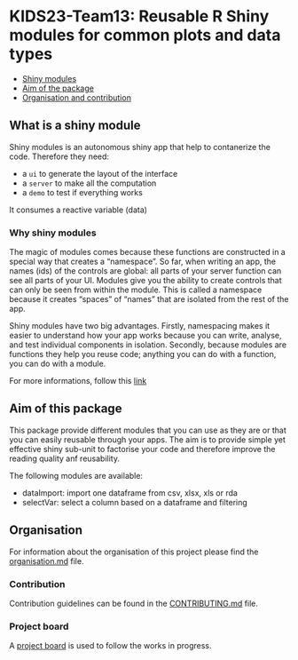 # KIDS23-Team13: Reusable R Shiny modules for common plots and data types

- [Shiny modules](#what-is-a-shiny-module)
- [Aim of the package](#aim-of-this-package)
- [Organisation and contribution](#organisation)

## What is a shiny module

Shiny modules is an autonomous shiny app that help to contanerize the code.
Therefore they need:

- a `ui` to generate the layout of the interface
- a `server` to make all the computation
- a `demo` to test if everything works

It consumes a reactive variable (data)

### Why shiny modules

The magic of modules comes because these functions are constructed in a special way that creates a “namespace”. So far, when writing an app, the names (ids) of the controls are global: all parts of your server function can see all parts of your UI. Modules give you the ability to create controls that can only be seen from within the module. This is called a namespace because it creates “spaces” of “names” that are isolated from the rest of the app.

Shiny modules have two big advantages. Firstly, namespacing makes it easier to understand how your app works because you can write, analyse, and test individual components in isolation. Secondly, because modules are functions they help you reuse code; anything you can do with a function, you can do with a module.

For more informations, follow this [link](https://mastering-shiny.org/scaling-modules.html)

## Aim of this package

This package provide different modules that you can use as they are or that you can easily reusable through your apps.
The aim is to provide simple yet effective shiny sub-unit to factorise your code and therefore improve the reading quality anf reusability.

The following modules are available:

- dataImport: import one dataframe from csv, xlsx, xls or rda
- selectVar: select a column based on a dataframe and filtering

## Organisation

For information about the organisation of this project please find the [organisation.md](/documentation/organisation.md) file.

### Contribution

Contribution guidelines can be found in the [CONTRIBUTING.md](/documentation/CONTRIBUTING.md) file.

### Project board

A [project board](https://github.com/orgs/stjude-biohackathon/projects/7/views/1) is used to follow the works in progress.
